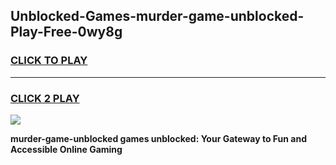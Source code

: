 
## Unblocked-Games-murder-game-unblocked-Play-Free-0wy8g
<h3>
<a href="https://premium76.site?title=murder-game-unblocked&ref=18A1">CLICK TO PLAY</a></h3>
<hr>

<h3>
<a href="https://premium76.site?title=murder-game-unblocked&ref=18A1">CLICK 2 PLAY</a>
  
</h3>

<a href="https://premium76.site?title=murder-game-unblocked&ref=18A1"><img src="https://clearcache.store/games.png"></a>


**murder-game-unblocked games unblocked: Your Gateway to Fun and Accessible Online Gaming**
